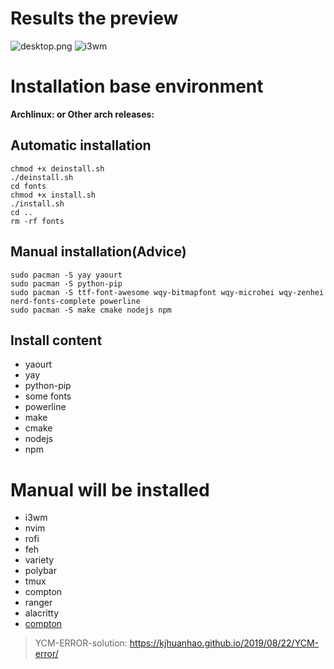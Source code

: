 # Results the preview

![desktop.png](https://cdn.jsdelivr.net/gh/kjhuanhao/dotfiles/.img/desktop.png)
![i3wm](https://cdn.jsdelivr.net/gh/kjhuanhao/dotfiles/.img/i3.png)



# Installation base environment
**Archlinux: or Other arch releases:**

## Automatic installation
```shell
chmod +x deinstall.sh
./deinstall.sh
cd fonts
chmod +x install.sh
./install.sh
cd ..
rm -rf fonts
```
## Manual installation(Advice)
```shell
sudo pacman -S yay yaourt 
sudo pacman -S python-pip
sudo pacman -S ttf-font-awesome wqy-bitmapfont wqy-microhei wqy-zenhei nerd-fonts-complete powerline
sudo pacman -S make cmake nodejs npm
```

## Install content
- yaourt
- yay
- python-pip
- some fonts
- powerline 
- make
- cmake 
- nodejs
- npm

# Manual will be installed

- i3wm
- nvim
- rofi
- feh
- variety
- polybar
- tmux
- compton
- ranger
- alacritty
- [compton](https://github.com/kjhuanhao/compton)

> YCM-ERROR-solution: https://kjhuanhao.github.io/2019/08/22/YCM-error/

